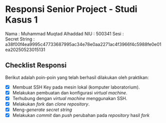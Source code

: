 # Responsi Senior Project - Studi Kasus 1

Nama : Muhammad Muqtad Alhaddad 
NIU : 500341
Sesi :  
Secret String : a38f00f4ea9995c47733687995ac34e78e0aa2271ac4f3966f4c5988fe0e01ea20250523015131

## Checklist Responsi

Berikut adalah poin-poin yang telah berhasil dilakukan oleh praktikan:

- [x] Membuat SSH Key pada mesin lokal (komputer laboratorium).
- [x] Melakukan pembuatan dan konfigurasi _virtual machine_.
- [x] Terhubung dengan _virtual machine_ menggunakan SSH.
- [x] Melakukan _fork_ dan _clone_ _repository_.
- [x] Meng-_generate_ _secret string_
- [x] Melakukan _commit_ dan _push_ perubahan pada _repository_ hasil _fork_
